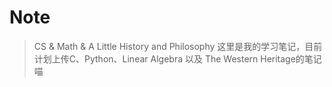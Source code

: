 # Note
>CS &amp; Math &amp; A Little History and Philosophy
这里是我的学习笔记，目前计划上传C、Python、Linear Algebra 以及 The Western Heritage的笔记喵

